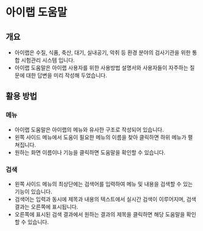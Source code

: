 # 아이랩 도움말

## 개요
- 아이랩은 수질, 식품, 축산, 대기, 실내공기, 악취 등 환경 분야의 검사기관을 위한 통합 시험관리 시스템 입니다.
- 아이랩 도움말은 아이랩 사용자를 위한 사용방법 설명서와 사용자들이 자주하는 질문에 대한 답변을 미리 작성해 두었습니다.

## 활용 방법

### 메뉴
- 아이랩 도움말은 아이랩의 메뉴와 유사한 구조로 작성되어 있습니다.
- 왼쪽 사이드 메뉴에서 도움이 필요한 메뉴의 이름을 찾아 클릭하면 하위 메뉴가 펼쳐집니다.
- 원하는 화면 이름이나 기능을 클릭하면 도움말을 확인할 수 있습니다.

### 검색
- 왼쪽 사이드 메뉴의 최상단에는 검색어를 입력하여 메뉴 및 내용을 검색할 수 있는 기능이 있습니다.
- 검색어는 입력과 동시에 제목과 내용의 텍스트에서 실시간 검색이 이루어지며, 검색 결과는 오른쪽에 표시됩니다.
- 오른쪽에 표시된 검색 결과에서 원하는 결과의 제목을 클릭하면 해당 도움말을 확인할 수 있습니다.